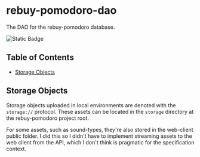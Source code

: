 # rebuy-pomodoro-dao

The DAO for the rebuy-pomodoro database.

![Static Badge](https://img.shields.io/badge/version-0.3.0-aa3288?labelColor=3754d5)

## Table of Contents

- [Storage Objects](#storage-objects)

## Storage Objects

Storage objects uploaded in local environments are denoted with the `storage://` protocol. These assets can be located in the `storage` directory at the rebuy-pomodoro project root.

For some assets, such as sound-types, they're also stored in the web-client public folder. I did this so I didn't have to implement streaming assets to the web client from the API, which I don't think is pragmatic for the specification context.
